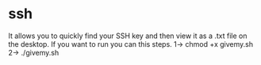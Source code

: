 # ssh

It allows you to quickly find your SSH key and then view it as a .txt file on the desktop.
If you want to run you can this steps.
1-> chmod +x givemy.sh
2-> ./givemy.sh
